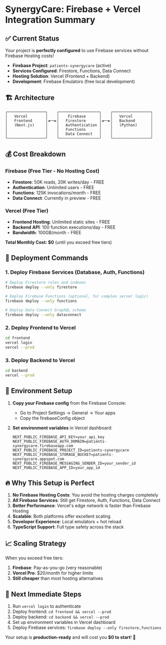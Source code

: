 # SynergyCare: Firebase + Vercel Integration Summary

## ✅ Current Status
Your project is **perfectly configured** to use Firebase services without Firebase Hosting costs!

- **Firebase Project**: `patients-synergycare` (active)
- **Services Configured**: Firestore, Functions, Data Connect
- **Hosting Solution**: Vercel (Frontend + Backend)
- **Development**: Firebase Emulators (free local development)

## 🏗️ Architecture

```
┌─────────────────┐    ┌──────────────────┐    ┌─────────────────┐
│   Vercel        │    │    Firebase      │    │   Vercel        │
│   Frontend      │◄──►│   Firestore      │◄──►│   Backend       │
│   (Next.js)     │    │   Authentication │    │   (Python)      │
│                 │    │   Functions      │    │                 │
│                 │    │   Data Connect   │    │                 │
└─────────────────┘    └──────────────────┘    └─────────────────┘
```

## 💰 Cost Breakdown

### Firebase (Free Tier - No Hosting Cost)
- **Firestore**: 50K reads, 20K writes/day - FREE
- **Authentication**: Unlimited users - FREE  
- **Functions**: 125K invocations/month - FREE
- **Data Connect**: Currently in preview - FREE

### Vercel (Free Tier)
- **Frontend Hosting**: Unlimited static sites - FREE
- **Backend API**: 100 function executions/day - FREE
- **Bandwidth**: 100GB/month - FREE

**Total Monthly Cost: $0** (until you exceed free tiers)

## 🚀 Deployment Commands

### 1. Deploy Firebase Services (Database, Auth, Functions)
```bash
# Deploy Firestore rules and indexes
firebase deploy --only firestore

# Deploy Firebase Functions (optional, for complex server logic)
firebase deploy --only functions

# Deploy Data Connect GraphQL schema
firebase deploy --only dataconnect
```

### 2. Deploy Frontend to Vercel
```bash
cd frontend
vercel login
vercel --prod
```

### 3. Deploy Backend to Vercel  
```bash
cd backend
vercel --prod
```

## 🔧 Environment Setup

1. **Copy your Firebase config** from the Firebase Console:
   - Go to Project Settings → General → Your apps
   - Copy the firebaseConfig object

2. **Set environment variables** in Vercel dashboard:
   ```
   NEXT_PUBLIC_FIREBASE_API_KEY=your_api_key
   NEXT_PUBLIC_FIREBASE_AUTH_DOMAIN=patients-synergycare.firebaseapp.com
   NEXT_PUBLIC_FIREBASE_PROJECT_ID=patients-synergycare
   NEXT_PUBLIC_FIREBASE_STORAGE_BUCKET=patients-synergycare.appspot.com
   NEXT_PUBLIC_FIREBASE_MESSAGING_SENDER_ID=your_sender_id
   NEXT_PUBLIC_FIREBASE_APP_ID=your_app_id
   ```

## 🔥 Why This Setup is Perfect

1. **No Firebase Hosting Costs**: You avoid the hosting charges completely
2. **All Firebase Services**: Still get Firestore, Auth, Functions, Data Connect
3. **Better Performance**: Vercel's edge network is faster than Firebase Hosting
4. **Scalable**: Both platforms offer excellent scaling
5. **Developer Experience**: Local emulators + hot reload
6. **TypeScript Support**: Full type safety across the stack

## 📈 Scaling Strategy

When you exceed free tiers:
1. **Firebase**: Pay-as-you-go (very reasonable)
2. **Vercel Pro**: $20/month for higher limits
3. **Still cheaper** than most hosting alternatives

## 🎯 Next Immediate Steps

1. Run `vercel login` to authenticate
2. Deploy frontend: `cd frontend && vercel --prod`
3. Deploy backend: `cd backend && vercel --prod`  
4. Set up environment variables in Vercel dashboard
5. Deploy Firebase services: `firebase deploy --only firestore,functions`

Your setup is **production-ready** and will cost you **$0 to start**! 🎉
